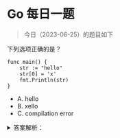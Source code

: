 # Go 每日一题

> 今日（2023-06-25）的题目如下

下列选项正确的是？

```golang
func main() {
	str := "hello"
	str[0] = 'x'
	fmt.Println(str)
}
```

- A. hello
- B. xello
- C. compilation error

<details>
<summary>答案解析：</summary>
<div>

参考代码及解析：C。

知识点：Go 语言中的字符串是只读的。

</div>
</details>
